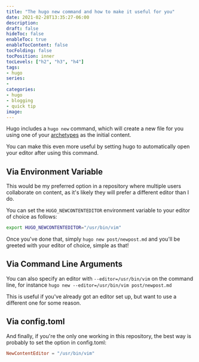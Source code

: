 ```yaml
---
title: "The hugo new command and how to make it useful for you"
date: 2021-02-28T13:35:27-06:00
description:
draft: false
hideToc: false
enableToc: true
enableTocContent: false
tocFolding: false
tocPosition: inner
tocLevels: ["h2", "h3", "h4"]
tags:
- hugo
series:
-
categories:
- hugo
- blogging
- quick tip
image:
---
```



Hugo includes a `hugo new` command, which will create a new file for you
using one of your [archetypes](https://gohugo.io/content-management/archetypes/) as the initial content. 

You can make this even more useful by setting hugo to automatically open your editor after using this command.

<!--more-->

## Via Environment Variable

This would be my preferred option in a repository where multiple users
collaborate on content, as it's likely they will prefer a different editor
than I do.

You can set the `HUGO_NEWCONTENTEDITOR` environment variable to your editor
of choice as follows:

```bash
export HUGO_NEWCONTENTEDITOR="/usr/bin/vim"
```

Once you've done that, simply `hugo new post/newpost.md` and you'll be
greeted with your editor of choice, simple as that!

## Via Command Line Arguments

You can also specify an editor with `--editor=/usr/bin/vim` on the command
line, for instance `hugo new --editor=/usr/bin/vim post/newpost.md`

This is useful if you've already got an editor set up, but want to use a
different one for some reason.

## Via config.toml 

And finally, if you're the only one working in this repository, the best way
is probably to set the option in config.toml:

```toml
NewContentEditor = "/usr/bin/vim"
```

